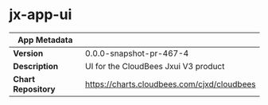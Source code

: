 # jx-app-ui

|App Metadata||
|---|---|
| **Version** | 0.0.0-snapshot-pr-467-4 |
| **Description** | UI for the CloudBees Jxui V3 product |
| **Chart Repository** | https://charts.cloudbees.com/cjxd/cloudbees |
